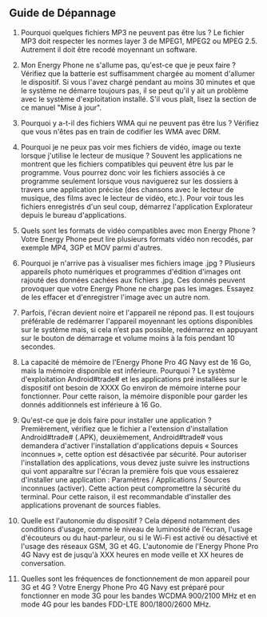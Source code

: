 ## Guide de Dépannage

1.	Pourquoi quelques fichiers MP3 ne peuvent pas être lus ?
Le fichier MP3 doit respecter les normes layer 3 de MPEG1, MPEG2 ou MPEG 2.5.  Autrement il doit être recodé moyennant un software.

2.	Mon Energy Phone ne s'allume pas, qu'est-ce que je peux faire ?
Vérifiez que la batterie est suffisamment chargée au moment d'allumer le dispositif. Si vous l'avez chargé pendant au moins 30 minutes et que le système ne démarre toujours pas, il se peut qu'il y ait un problème avec le système d'exploitation installé.  S'il vous plaît, lisez la section de ce manuel "Mise à jour".

3.	Pourquoi y a-t-il des fichiers WMA qui ne peuvent pas être lus ?
Vérifiez que vous n'êtes pas en train de codifier les WMA avec DRM.

4.	Pourquoi je ne peux pas voir mes fichiers de vidéo, image ou texte lorsque j'utilise le lecteur de musique ?
Souvent les applications ne montrent que les fichiers compatibles qui peuvent être lus par le programme. Vous pourrez donc voir les fichiers associés à ce programme seulement lorsque vous naviguerez sur les dossiers à travers une application précise (des chansons avec le lecteur de musique, des films avec le lecteur de vidéo, etc.). Pour voir tous les fichiers enregistrés d'un seul coup, démarrez l'application Explorateur depuis le bureau d'applications.

5.	Quels sont les formats de vidéo compatibles avec mon Energy Phone ? 
Votre Energy Phone peut lire plusieurs formats vidéo non recodés, par exemple MP4, 3GP et MOV parmi d'autres.

6.	Pourquoi je n'arrive pas à visualiser mes fichiers image .jpg ?
Plusieurs appareils photo numériques et programmes d'édition d'images ont rajouté des données cachées aux fichiers .jpg. Ces donnés peuvent provoquer que votre Energy Phone ne charge pas les images. Essayez de les effacer et d'enregistrer l'image avec un autre nom.

7.	Parfois, l'écran devient noire et l'appareil ne répond pas.
Il est toujours préférable de redémarrer l'appareil moyennant les options disponibles sur le système mais, si cela n’est pas possible, redémarrez en appuyant sur le bouton de démarrage et volume moins à la fois pendant 10 secondes.

8.	La capacité de mémoire de l'Energy Phone Pro 4G Navy est de 16 Go, mais la mémoire disponible est inférieure. Pourquoi ?
Le système d'exploitation Android#trade# et les applications pré installées sur le dispositif ont besoin de XXXX Go environ de mémoire interne pour fonctionner. Pour cette raison, la mémoire disponible pour garder les donnés additionnels est inférieure à 16 Go.

9.	Qu'est-ce que je dois faire pour installer une application ? 
Premièrement, vérifiez que le fichier a l'extension d'installation Android#trade# (.APK), deuxièmement, Android#trade# vous demandera d'activer l'installation d'applications depuis « Sources inconnues », cette option est désactivée par sécurité.  Pour autoriser l'installation des applications, vous devez juste suivre les instructions qui vont apparaître sur l'écran la première fois que vous essaierez d'installer une application :  Paramètres / Applications / Sources inconnues (activer). Cette action peut compromettre la sécurité du terminal. Pour cette raison, il est recommandable d'installer des applications provenant de sources fiables.

10.	Quelle est l'autonomie du dispositif ? 
Cela dépend notamment des conditions d'usage, comme le niveau de luminosité de l'écran, l'usage d'écouteurs ou du haut-parleur, ou si le Wi-Fi est activé ou désactivé et l'usage des réseaux GSM, 3G et 4G. L'autonomie de l'Energy Phone Pro 4G Navy est de jusqu'à XXX heures en mode veille et XX heures de conversation.

11. Quelles sont les fréquences de fonctionnement de mon appareil pour 3G et 4G ?
Votre Energy Phone Pro 4G Navy est préparé pour fonctionner en mode 3G pour les bandes WCDMA 900/2100 MHz et en mode 4G pour les bandes FDD-LTE 800/1800/2600 MHz.
